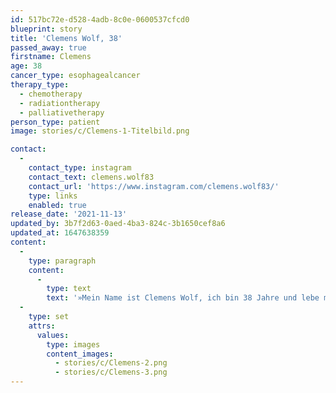 ```yaml
---
id: 517bc72e-d528-4adb-8c0e-0600537cfcd0
blueprint: story
title: 'Clemens Wolf, 38'
passed_away: true
firstname: Clemens
age: 38
cancer_type: esophagealcancer
therapy_type:
  - chemotherapy
  - radiationtherapy
  - palliativetherapy
person_type: patient
image: stories/c/Clemens-1-Titelbild.png

contact:
  -
    contact_type: instagram
    contact_text: clemens.wolf83
    contact_url: 'https://www.instagram.com/clemens.wolf83/'
    type: links
    enabled: true
release_date: '2021-11-13'
updated_by: 3b7f2d63-0aed-4ba3-824c-3b1650cef8a6
updated_at: 1647638359
content:
  -
    type: paragraph
    content:
      -
        type: text
        text: '»Mein Name ist Clemens Wolf, ich bin 38 Jahre und lebe mit meiner Frau und unserem 3-jährigen Sohn in Bielefeld. Im Juli 2020 habe ich die Diagnose ›Ösophagus-Adenokarzinom mit Metastasen in der Leber‹ erhalten. Zu meinen bisherigen Behandlungen zählen über 20 Chemotherapien, 26 Bestrahlungen, eine abgebrochene Operation sowie eine versuchte SIRT. Der Krebs wächst weiter und bisher wurde leider noch keine optimale Behandlung gefunden. Ich bin als unheilbar und damit als Palliativ-Patient eingestuft. Eine Zwerchfellhernie, die ich als Baby hatte, ist ausschlaggebend für meine Krankheit und Diagnose. Trotzdessen genieße ich jeden Tag und nehme nun alles viel bewusster auf. Ich glaube weiterhin an das Positive und auf eine Möglichkeit, dass mein Blatt sich wenden wird. Schenke jeden Tag ein neues Lächeln und versuche jeden Tag positiv zu starten.«'
  -
    type: set
    attrs:
      values:
        type: images
        content_images:
          - stories/c/Clemens-2.png
          - stories/c/Clemens-3.png
---
```

